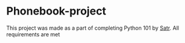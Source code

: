 # Phonebook-project
This project was made as a part of completing Python 101 by [Satr](https://satr.codes/). All requirements are met
